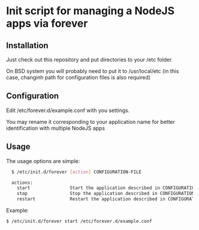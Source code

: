 # Init script for managing a NodeJS apps via forever

## Installation

Just check out this repository and put directories to your /etc folder.

On BSD system you will probably need to put it to /usr/local/etc (in this case, changinh path for configuration files is also required)

## Configuration

Edit /etc/forever.d/example.conf with you settings.

You may rename it corresponding to your application name for better identification with multiple NodeJS apps

## Usage

The usage options are simple:
``` bash
  $ /etc/init.d/forever [action] CONFIGURATION-FILE

  actions:
    start               Start the application described in CONFIGURATION-FILE
    stop                Stop the application described in CONFIGURATION-FILE
    restart             Restart the application described in CONFIGURATION-FILE
```

Example:
``` bash
$ /etc/init.d/forever start /etc/forever.d/example.conf
```
